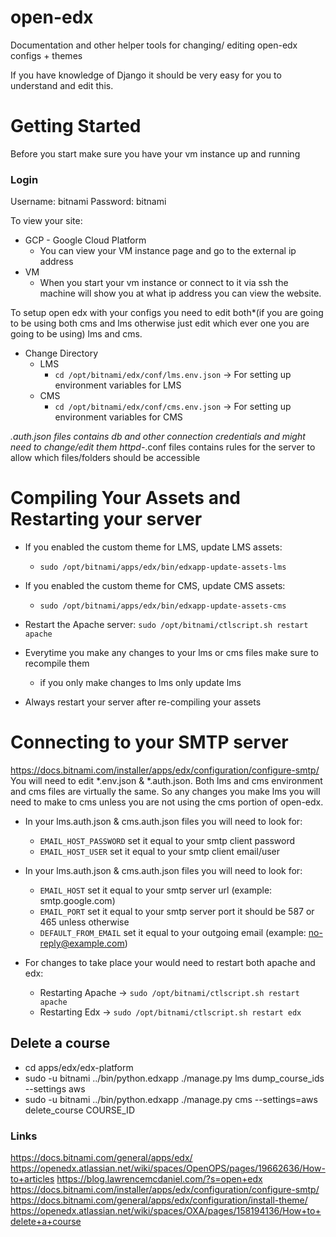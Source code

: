 # open-edx
Documentation and other helper tools for changing/ editing open-edx configs + themes

If you have knowledge of Django it should be very easy for you to understand and edit this.

# Getting Started
Before you  start make sure you have your vm instance up and running

### Login
Username: bitnami
Password: bitnami

To view your site:
  - GCP - Google Cloud Platform
    - You can view your VM instance page and go to the external ip address
  - VM
    - When you start your vm instance or connect to it via ssh the machine will show you at what ip address you can view the website.
  
To setup open edx with your configs you need to edit both*(if you are going to be using both cms and lms otherwise just edit which ever one you are going to be using) lms and cms. 
  - Change Directory
    - LMS
      - `cd /opt/bitnami/edx/conf/lms.env.json` -> For setting up environment variables for LMS
    - CMS
      - `cd /opt/bitnami/edx/conf/cms.env.json` -> For setting up environment variables for CMS
  
  *.auth.json files contains db and other connection credentials and might need to change/edit them
  httpd-*.conf files contains rules for the server to allow which files/folders should be accessible
    
# Compiling Your Assets and Restarting your server
  - If you enabled the custom theme for LMS, update LMS assets:
    - `sudo /opt/bitnami/apps/edx/bin/edxapp-update-assets-lms`
  
  - If you enabled the custom theme for CMS, update CMS assets:
    - `sudo /opt/bitnami/apps/edx/bin/edxapp-update-assets-cms`
    
  - Restart the Apache server:
    `sudo /opt/bitnami/ctlscript.sh restart apache`

- Everytime you make any changes to your lms or cms files make sure to recompile them 
  - if you only make changes to lms only update lms

- Always restart your server after re-compiling your assets

# Connecting to your SMTP server
https://docs.bitnami.com/installer/apps/edx/configuration/configure-smtp/
You will need to edit *.env.json & *.auth.json. Both lms and cms environment and cms files are virtually the same. So any changes you make lms you will need to make to cms unless you are not using the cms portion of open-edx.
- In your lms.auth.json & cms.auth.json files you will need to look for:
  - `EMAIL_HOST_PASSWORD` set it equal to your smtp client password
  - `EMAIL_HOST_USER` set it equal to your smtp client email/user  
- In your lms.auth.json & cms.auth.json files you will need to look for:
  - `EMAIL_HOST` set it equal to your smtp server url (example: smtp.google.com)
  - `EMAIL_PORT` set it equal to your smtp server port it should be 587 or 465 unless otherwise
  - `DEFAULT_FROM_EMAIL` set it equal to your outgoing email (example: no-reply@example.com)

- For changes to take place your would need to restart both apache and edx:
  - Restarting Apache -> `sudo /opt/bitnami/ctlscript.sh restart apache`
  - Restarting Edx -> `sudo /opt/bitnami/ctlscript.sh restart edx`
  

## Delete a course
  - cd apps/edx/edx-platform
  - sudo -u bitnami ../bin/python.edxapp ./manage.py lms dump_course_ids --settings aws
  - sudo -u bitnami ../bin/python.edxapp ./manage.py cms --settings=aws delete_course COURSE_ID
  
  
### Links
https://docs.bitnami.com/general/apps/edx/
https://openedx.atlassian.net/wiki/spaces/OpenOPS/pages/19662636/How-to+articles
https://blog.lawrencemcdaniel.com/?s=open+edx
https://docs.bitnami.com/installer/apps/edx/configuration/configure-smtp/
https://docs.bitnami.com/general/apps/edx/configuration/install-theme/
https://openedx.atlassian.net/wiki/spaces/OXA/pages/158194136/How+to+delete+a+course
